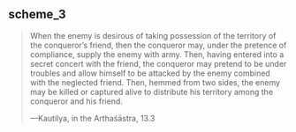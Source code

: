 ## scheme_3
> When the enemy is desirous of taking possession of the territory of the conqueror’s friend, then the conqueror may, under the pretence of compliance, supply the enemy with army. Then, having entered into a secret concert with the friend, the conqueror may pretend to be under troubles and allow himself to be attacked by the enemy combined with the neglected friend. Then, hemmed from two sides, the enemy may be killed or captured alive to distribute his territory among the conqueror and his friend.
> 
> —Kautilya, in the Arthaśāstra, 13.3